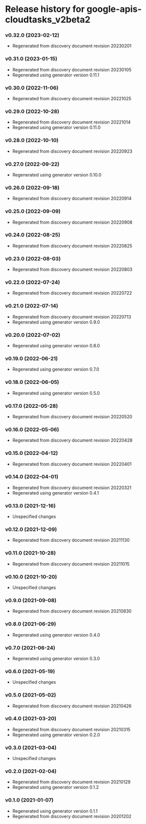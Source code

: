 # Release history for google-apis-cloudtasks_v2beta2

### v0.32.0 (2023-02-12)

* Regenerated from discovery document revision 20230201

### v0.31.0 (2023-01-15)

* Regenerated from discovery document revision 20230105
* Regenerated using generator version 0.11.1

### v0.30.0 (2022-11-06)

* Regenerated from discovery document revision 20221025

### v0.29.0 (2022-10-28)

* Regenerated from discovery document revision 20221014
* Regenerated using generator version 0.11.0

### v0.28.0 (2022-10-10)

* Regenerated from discovery document revision 20220923

### v0.27.0 (2022-09-22)

* Regenerated using generator version 0.10.0

### v0.26.0 (2022-09-18)

* Regenerated from discovery document revision 20220914

### v0.25.0 (2022-09-09)

* Regenerated from discovery document revision 20220908

### v0.24.0 (2022-08-25)

* Regenerated from discovery document revision 20220825

### v0.23.0 (2022-08-03)

* Regenerated from discovery document revision 20220803

### v0.22.0 (2022-07-24)

* Regenerated from discovery document revision 20220722

### v0.21.0 (2022-07-14)

* Regenerated from discovery document revision 20220713
* Regenerated using generator version 0.9.0

### v0.20.0 (2022-07-02)

* Regenerated using generator version 0.8.0

### v0.19.0 (2022-06-21)

* Regenerated using generator version 0.7.0

### v0.18.0 (2022-06-05)

* Regenerated using generator version 0.5.0

### v0.17.0 (2022-05-28)

* Regenerated from discovery document revision 20220520

### v0.16.0 (2022-05-06)

* Regenerated from discovery document revision 20220428

### v0.15.0 (2022-04-12)

* Regenerated from discovery document revision 20220401

### v0.14.0 (2022-04-01)

* Regenerated from discovery document revision 20220321
* Regenerated using generator version 0.4.1

### v0.13.0 (2021-12-16)

* Unspecified changes

### v0.12.0 (2021-12-09)

* Regenerated from discovery document revision 20211130

### v0.11.0 (2021-10-28)

* Regenerated from discovery document revision 20211015

### v0.10.0 (2021-10-20)

* Unspecified changes

### v0.9.0 (2021-09-08)

* Regenerated from discovery document revision 20210830

### v0.8.0 (2021-06-29)

* Regenerated using generator version 0.4.0

### v0.7.0 (2021-06-24)

* Regenerated using generator version 0.3.0

### v0.6.0 (2021-05-19)

* Unspecified changes

### v0.5.0 (2021-05-02)

* Regenerated from discovery document revision 20210426

### v0.4.0 (2021-03-20)

* Regenerated from discovery document revision 20210315
* Regenerated using generator version 0.2.0

### v0.3.0 (2021-03-04)

* Unspecified changes

### v0.2.0 (2021-02-04)

* Regenerated from discovery document revision 20210129
* Regenerated using generator version 0.1.2

### v0.1.0 (2021-01-07)

* Regenerated using generator version 0.1.1
* Regenerated from discovery document revision 20201202

